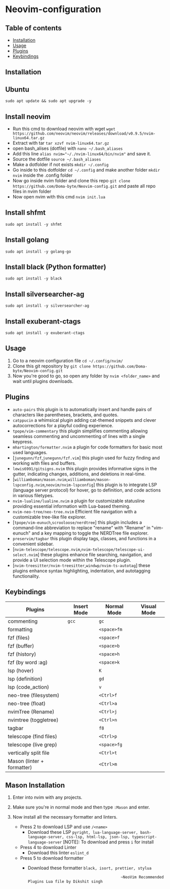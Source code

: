 # Neovim-configuration

## Table of contents

- [Installation](#installation)
- [Usage](#usage)
- [Plugins](#plugins)
- [Keybindings](#keybindings)

## Installation

## Ubuntu

```
sudo apt update && sudo apt upgrade -y
```

## Install neovim

- Run this cmd to download neovim with wget `wget https://github.com/neovim/neovim/releases/download/v0.9.5/nvim-linux64.tar.gz`
- Extract with tar `tar xzvf nvim-linux64.tar.gz`
- open bash_alises (dotfile) with `nano ~/.bash_aliases`
- Add this line `alias nvim="~/./nvim-linux64/bin/nvim"` and save it.
- Source the dotfile `source ~/.bash_aliases`
- Make a dotfolder if not exists `mkdir ~/.config`
- Go inside to this dotfolder `cd ~/.config` and make another folder `mkdir nvim` inside the .config folder
- Now go inside nvim folder and clone this repo `git clone https://github.com/Doma-byte/Neovim-config.git` and paste all repo files in nvim folder
- Now open nvim with this cmd `nvim init.lua`

## Install shfmt

```
sudo apt install -y shfmt
```

## Install golang

```
sudo apt install -y golang-go
```

## Install black (Python formatter)

```
sudo apt install -y black
```

## Install silversearcher-ag

```
sudo apt install -y silversearcher-ag
```

## Install exuberant-ctags

```
sudo apt install -y exuberant-ctags
```

## Usage

1. Go to a neovim configuration file `cd ~/.config/nvim/`
2. Clone this git repository by `git clone https://github.com/Doma-byte/Neovim-config.git`
3. Now you're good to go, so open any folder by `nvim <folder_name>` and wait until plugins downloads.

## Plugins

- `auto-pairs` this plugin is to automatically insert and handle pairs of characters like parentheses, brackets, and quotes.
- `catppucin` a whimsical plugin adding cat-themed snippets and clever autocorrections for a playful coding experience.
- `tpope/vim-commentary` this plugin simplifies commenting allowing seamless commenting and uncommenting of lines with a single keypress.
- `mhartington/formatter.nvim` a plugin for code formatters for basic most used languages.
- [`junegunn/fzf`,`junegunn/fzf.vim`] this plugin used for fuzzy finding and working with files and buffers.
- `lewis6991/gitsigns.nvim` this plugin provides informative signs in the gutter, indicating changes, additions, and deletions in real-time.
- [`williamboman/mason.nvim`,`williamboman/mason-lspconfig.nvim`,`neovim/nvim-lspconfig`] this plugin is to integrate LSP (language server protocol) for hover, go to definition, and code actions in various filetypes.
- `nvim-lualine/lualine.nvim` a plugin for customizable statusline providing essential information with Lua-based theming.
- `nvim-neo-tree/neo-tree.nvim` Efficient file navigation with a customizable tree-like file explorer.
- [`tpope/vim-eunuch`,`scrooloose/nerdtree`] this plugin includes a command-line abbreviation to replace "rename" with "Rename" in "vim-eunuch" and a key mapping to toggle the NERDTree file explorer.
- `preservim/tagbar` this plugin display tags, classes, and functions in a convenient sidebar.
- [`nvim-telescope/telescope.nvim`,`nvim-telescope/telescope-ui-select.nvim`] these plugins enhance file searching, navigation, and provide a UI selection mode within the Telescope plugin.
- [`nvim-treesitter/nvim-treesitter`,`windwp/nvim-ts-autotag`] these plugins enhance syntax highlighting, indentation, and autotagging functionality.

## Keybindings

| Plugins                    | Insert Mode | Normal Mode | Visual Mode |
| -------------------------- | ----------- | ----------- | ----------- |
| commenting                 | `gcc`       | `gc`        |             |
| formatting                 |             | `<space>fm` |             |
| fzf (files)                |             | `<space>f`  |             |
| fzf (buffer)               |             | `<space>b`  |             |
| fzf (history)              |             | `<space>h`  |             |
| fzf (by word :ag)          |             | `<space>k`  |             |
| lsp (hover)                |             | `K`         |             |
| lsp (definition)           |             | `gd`        |             |
| lsp (code_action)          |             | `v`         |             |
| neo-tree (filesystem)      |             | `<Ctrl>f`   |             |
| neo-tree (float)           |             | `<Ctrl>a`   |             |
| nvimTree (Rename)          |             | `<Ctrl>j`   |             |
| nvimtree (toggletree)      |             | `<Ctrl>n`   |             |
| tagbar                     |             | `f8`        |             |
| telescope (find files)     |             | `<Ctrl>p`   |             |
| telescope (live grep)      |             | `<space>fg` |             |
| vertically split file      |             | `<Ctrl>t`   |             |
| Mason (linter + formatter) |             | `<Ctrl>m`   |             |

## Mason Installation

1.  Enter into nvim with any projects.
2.  Make sure you're in normal mode and then type `:Mason` and enter.
3.  Now install all the necessary formatter and linters.

    - Press 2 to download LSP and use `/<name>`
      - Download these LSP `pyright, lua-language-server, bash-language-server, css-lsp, html-lsp, json-lsp, typescript-language-server`
            [NOTE]: To download <Enter> and press `i` for install
    - Press 4 to download Linter
      - Download this linter `eslint_d`
    - Press 5 to download formatter
      - Download these formatter `black, isort, prettier, stylua`

                                                     ~NeoVim Recommended Plugins Lua file by Dikshit singh
